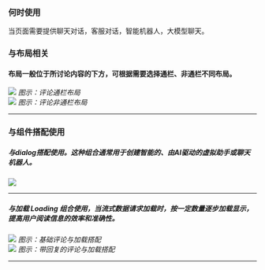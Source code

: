### 何时使用

当页面需要提供聊天对话，客服对话，智能机器人，大模型聊天。

### 与布局相关

#### 布局一般位于所讨论内容的下方，可根据需要选择通栏、非通栏不同布局。

<div class="legend">
  <div class="item">
    <img src="https://tdesign.gtimg.com/site/design/guide/comment/comment-1@2x.png" />
    <em>图示：评论通栏布局</em>
  </div>
  <div class="item">
    <img src="https://tdesign.gtimg.com/site/design/guide/comment/comment-2@2x.png" />
    <em>图示：评论非通栏布局</em>
  </div>

</div>

<hr />

### 与组件搭配使用

##### 与dialog搭配使用。这种组合通常用于创建智能的、由AI驱动的虚拟助手或聊天机器人。

<div class="legend">
  <div class="item">
    <img src="https://tdesign.gtimg.com/site/design/guide/comment/comment-3@2x.png" />
    <em></em>
  </div>

</div>

<hr />

##### 与加载 Loading 组合使用，当流式数据请求加载时，按一定数量逐步加载显示，提高用户阅读信息的效率和准确性。

<div class="legend">
  <div class="item">
    <img src="https://tdesign.gtimg.com/site/design/guide/comment/comment-4@2x.png" />
    <em>图示：基础评论与加载搭配</em>
  </div>
    <div class="item">
    <img src="https://tdesign.gtimg.com/site/design/guide/comment/comment-5@2x.png" />
    <em>图示：带回复的评论与加载搭配</em>
  </div>

</div>

<hr />
